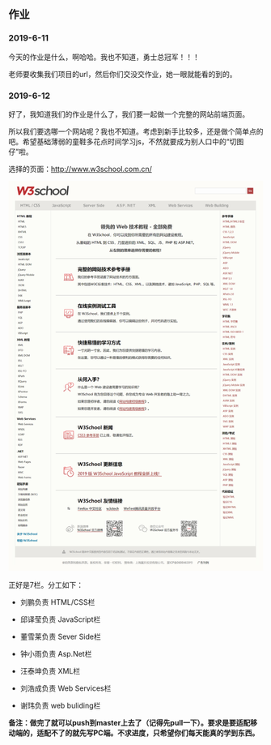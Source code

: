 ## 作业

### 2019-6-11

今天的作业是什么，啊哈哈。我也不知道，勇士总冠军！！！

老师要收集我们项目的url，然后你们交没交作业，她一眼就能看的到的。

### 2019-6-12

好了，我知道我们的作业是什么了，我们要一起做一个完整的网站前端页面。

所以我们要选哪一个网站呢？我也不知道。考虑到新手比较多，还是做个简单点的吧。希望基础薄弱的童鞋多花点时间学习js，不然就要成为别人口中的“切图仔”啦。

选择的页面：<http://www.w3school.com.cn/>

![w3c](https://github.com/software-of-collage/team16/blob/master/image/w3c.png?raw=true)

正好是7栏。分工如下：

* 刘鹏负责 HTML/CSS栏

* 邱译莹负责 JavaScript栏

* 董雪莱负责 Sever Side栏

* 钟小雨负责 Asp.Net栏

* 汪泰坤负责 XML栏

* 刘浩成负责 Web Services栏

* 谢玮负责 web buliding栏

**备注：做完了就可以push到master上去了（记得先pull一下）。要求是要适配移动端的，适配不了的就先写PC端。不求进度，只希望你们每天能真的学到东西。** 